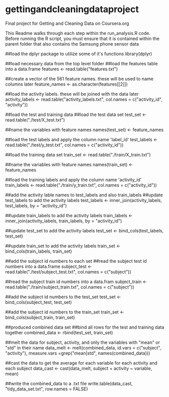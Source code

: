 # gettingandcleaningdataproject
Final project for Getting and Cleaning Data on Coursera.org

This Readme walks through each step within the run_analysis.R code.  Before running the R script, you must ensure that it is contained within the parent folder that also contains the Samsung phone sensor data

##load the dplyr package to utilize some of it's functions
library(dplyr)

##load necessary data from the top level folder
  ##load the features table into a data.frame
  features <- read.table("features.txt")
  
  ##create a vector of the 561 feature names.  these will be used to name columns later
  feature_names <- as.character(features[[2]])
  
  ##load the activity labels.  these will be joined with the data later
  activity_labels <- read.table("activity_labels.txt", col.names = c("activity_id", "activity"))

##load the test and training data
  ##load the test data set
  test_set <- read.table("./test/X_test.txt")
  
  ##name the variables with feature names
  names(test_set) <- feature_names
  
  ##load the test labels and apply the column name 'label_id'
  test_labels <- read.table("./test/y_test.txt", col.names = c("activity_id"))
  
  ##load the training data set
  train_set <- read.table("./train/X_train.txt")
  
  ##name the variables with feature names
  names(train_set) <- feature_names
  
  ##load the training labels and apply the column name 'activity_id'
  train_labels <- read.table("./train/y_train.txt", col.names = c("activity_id"))

##add the activity lable names to test_labels and also train_labels
  ##update test_labels to add the activity labels
  test_labels <- inner_join(activity_labels, test_labels, by = "activity_id")
  
  ##update train_labels to add the activity labels
  train_labels <- inner_join(activity_labels, train_labels, by = "activity_id")
  
  ##update test_set to add the activity labels
  test_set  <- bind_cols(test_labels, test_set)
  
  ##update train_set to add the activity labels
  train_set <- bind_cols(train_labels, train_set)
  
##add the subject id numbers to each set
  ##read the subject test id numbers into a data.frame
  subject_test <- read.table("./test/subject_test.txt", col.names = c("subject"))
  
  ##read the subject train id numbers into a data.fram
  subject_train <- read.table("./train/subject_train.txt", col.names = c("subject"))
  
  ##add the subject id numbers to the test_set
  test_set <- bind_cols(subject_test, test_set)
  
  ##add the subject id numbers to the train_set
  train_set <- bind_cols(subject_train, train_set)
  
##produced combined data set
  ##bind all rows for the test and training data together
  combined_data <- rbind(test_set, train_set)
  
##melt the data for subject, activity, and only the variables with "mean" or "std" in their name
  data_melt <- melt(combined_data, id.vars = c("subject", "activity"), measure.vars =grep("mean|std", names(combined_data)))

##cast the data to get the average for each variable for each activity and each subject
  data_cast <- cast(data_melt, subject + activity ~ variable, mean)

##write the combined_data to a .txt file
  write.table(data_cast, "tidy_data_set.txt", row.names = FALSE)
  
